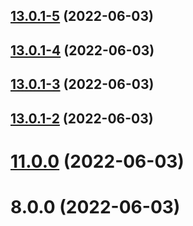 ## [13.0.1-5](https://github.com/wuchuhengtools/typewriter-js/compare/v13.0.1-4...v13.0.1-5) (2022-06-03)



## [13.0.1-4](https://github.com/wuchuhengtools/typewriter-js/compare/v13.0.1-3...v13.0.1-4) (2022-06-03)



## [13.0.1-3](https://github.com/wuchuhengtools/typewriter-js/compare/v13.0.1-2...v13.0.1-3) (2022-06-03)



## [13.0.1-2](https://github.com/wuchuhengtools/typewriter-js/compare/v11.0.0...v13.0.1-2) (2022-06-03)



# [11.0.0](https://github.com/wuchuhengtools/typewriter-js/compare/v8.0.0...v11.0.0) (2022-06-03)



# 8.0.0 (2022-06-03)



